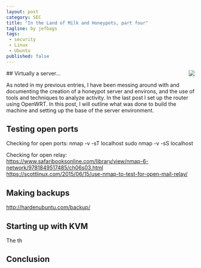 ```yaml
---
layout: post
category: SEC
title: "In the Land of Milk and Honeypots, part four"
tagline: by jefbags
tags: 
 - security
 - Linux
 - Ubuntu
published: false
---
```










<p />
## Virtually a server...
<img align="right" src="{{ site.baseurl }}/images/linux.png">

As noted in my previous entries, I have been messing around with and documenting the creation of a honeypot server and environs, and the use of tools and techniques to analyze activity. In the last post I set up the router using OpenWRT. In this post, I will outline what was done to build the machine and setting up the base of the server environment. 

<!--more-->

## Testing open ports

Checking for open ports:
nmap -v -sT localhost
sudo nmap -v -sS localhost


Checking for open relay:
https://www.safaribooksonline.com/library/view/nmap-6-network/9781849517485/ch06s03.html
https://scottlinux.com/2015/06/15/use-nmap-to-test-for-open-mail-relay/


## Making backups

http://hardenubuntu.com/backup/

## Starting up with KVM
The th




## Conclusion